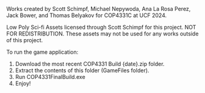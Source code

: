 Works created by Scott Schimpf, Michael Nepywoda, Ana La Rosa Perez, Jack Bower, and Thomas Belyakov for COP4331C at UCF 2024.

Low Poly Sci-fi Assets licensed through Scott Schimpf for this project. NOT FOR REDISTRIBUTION. These assets may not be used for any works outside of this project. 

To run the game application:

1) Download the most recent COP4331 Build {date}.zip folder.
2) Extract the contents of this folder (GameFiles folder).
3) Run COP4331FinalBuild.exe
4) Enjoy!
